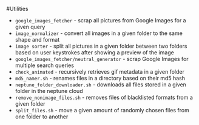 #Utilities

- `google_images_fetcher` - scrap all pictures from Google Images for a given query
- `image_normalizer` - convert all images in a given folder to the same shape and format
- `image sorter` - split all pictures in a given folder between two folders based on user keystrokes after showing a preview of the image
- `google_images_fetcher/neutral_generator` - scrap Google Images for multiple search queries
- `check_animated` - recursively retrieves gif metadata in a given folder
- `md5_namer.sh` - renames files in a directory based on their md5 hash
- `neptune_folder_downloader.sh` - downloads all files stored in a given folder in the neptune cloud 
- `remove_nonimage_files.sh` - removes files of blacklisted formats from a given folder
- `split_files.sh` - move a given amount of randomly chosen files from one folder to another

